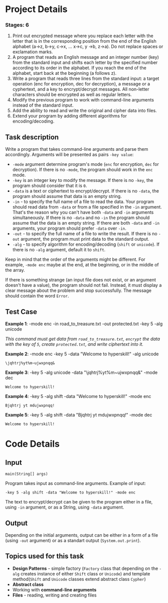 # Project Details

### Stages: 6
1) Print out encrypted message where you replace each letter with the letter that is in the corresponding position from the end of the English alphabet (a→z, b→y, c→x, ... x→c, y →b, z→a). Do not replace spaces or exclamation marks.
2) A program that reads an English message and an integer number (key) from the standard input and shifts each letter by the specified number according to its order in the alphabet. If you reach the end of the alphabet, start back at the beginning (a follows z).
3) Write a program that reads three lines from the standard input: a target operation (enc for encryption, dec for decryption), a message or a cyphertext, and a key to encrypt/decrypt messages. All non-letter characters should be encrypted as well as regular letters.
4) Modify the previous program to work with command-line arguments instead of the standard input.
5) Add the ability to read and write the original and cipher data into files.
6) Extend your program by adding different algorithms for encoding/decoding.

## Task description
Write a program that takes command-line arguments and parse them accordingly. Arguments will be presented as pairs `-key value`:

- `-mode` argument determine program's mode (`enc` for encryption, `dec` for decryption). If there is no `-mode`, the program should work in the `enc` mode.
- `-key` is an integer key to modify the message. If there is no `-key`, the program should consider that it is `0`.
- `-data` is a text or ciphertext to encrypt/decrypt. If there is no `-data`, the program should assume that data is an empty string.
- `-in` -  to specify the full name of a file to read the data. Your program should read data from `-data` or from a file specified in the `-in` argument. That's the reason why you can't have both `-data` and `-in` arguments simultaneously. If there is no `-data` and no `-in` the program should assume that the data is an empty string. If there are both `-data` and `-in` arguments, your program should prefer `-data` over `-in`.
- `-out` - to specify the full name of a file to write the result. If there is no `-out` argument, the program must print data to the standard output.
- `-alg` - to specify algorithm for encoding/decoding (`shift` or `unicode`). If there is no `-alg` argument, default it to `shift`. 

Keep in mind that the order of the arguments might be different. For example, `-mode enc` maybe at the end, at the beginning, or in the middle of the array.

If there is something strange (an input file does not exist, or an argument doesn't have a value), the program should not fail. Instead, it must display a clear message about the problem and stop successfully. The message should contain the word `Error`. 

## Test Case

**Example 1**: -mode enc -in road_to_treasure.txt -out protected.txt -key 5 -alg unicode

_This command must get data from `road_to_treasure.txt`, `encrypt` the data with the key of `5`, create `protected.txt`, and write ciphertext into it._

**Example 2**: -mode enc -key 5 -data "Welcome to hyperskill!" -alg unicode

`\jqhtrj%yt%m~ujwxpnqq&`

**Example 3**: -key 5 -alg unicode -data "\jqhtrj%yt%m~ujwxpnqq&" -mode dec

`Welcome to hyperskill!`

**Example 4**: -key 5 -alg shift -data "Welcome to hyperskill!" -mode enc

`Bjqhtrj yt mdujwxpnqq!`

**Example 5**: -key 5 -alg shift -data "Bjqhtrj yt mdujwxpnqq!" -mode dec

`Welcome to hyperskill!`

# Code Details

## Input
`main(String[] args)`

Program takes input as command-line arguments. Example of input:
```
-key 5 -alg shift -data "Welcome to hyperskill!" -mode enc
```
The text to encrypt/decrypt can be given to the program either in a file, using `-in` argument, or as a String, using `-data` argument.

## Output
Depending on the initial arguments, output can be either in a form of a file (using `-out` argument) or as a standart output (`System.out.print`).

## Topics used for this task

- **Design Patterns** - simple factory (`Factory` class that depending on the `-alg` creates instance of either `Shift` class or `Unicode`)  and template method(`Shift` and `Unicode` classes extend abstract class `Cypher`)
- **Abstract class**
- Working with **command-line arguments**
- **Files** - reading, writing and creating files
